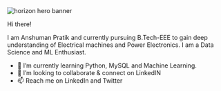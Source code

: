 <img src="https://github.blog/wp-content/uploads/2021/02/GitHub-InFocus-blog-banner.png?resize=1600%2C850" alt="horizon hero banner"/>

Hi there!

I am Anshuman Pratik and currently pursuing B.Tech-EEE to gain deep understanding of Electrical machines and Power Electronics.
I am a Data Science and ML Enthusiast.
- 🌱 I’m currently learning Python, MySQL and Machine Learning.
- 💞️ I’m looking to collaborate & connect on LinkedIN
- 📫 Reach me on LinkedIn and Twitter

<!---
Pratik19ap/Pratik19ap is a ✨ special ✨ repository because its `README.md` (this file) appears on your GitHub profile.
You can click the Preview link to take a look at your changes.
--->

